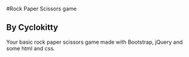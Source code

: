 #Rock Paper Scissors game
## By Cyclokitty

Your basic rock paper scissors game made with Bootstrap, jQuery and some html and css.
